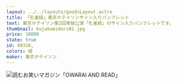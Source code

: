 ```yaml
---
layout: ../../layouts/goodsLayout.astro
title: 「孔雀緑」東京ホテイソンサイン入りパンフレット
text: 東京ホテイソン第2回単独公演「孔雀緑」のサイン入りパンフレットです。
thumbnail: kujakumidori01.jpg
price: 10000
state: true
id: 99310,
colors: 緑
maker: 東京ホテイソン
---
```


![読むお笑いマガジン「OWARAI AND READ」](/images/kujakumidori01.jpg)
